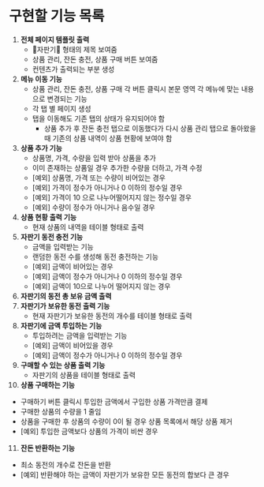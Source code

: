 # 구현할 기능 목록

1. **전체 페이지 템플릿 출력**
   * 🥤자판기🥤  형태의 제목 보여줌
   * 상품 관리, 잔돈 충전, 상품 구매 버튼 보여줌
   * 컨텐츠가 출력되는 부분 생성
2. **메뉴 이동 기능**
   * 상품 관리, 잔돈 충전, 상품 구매 각 버튼 클릭시 본문 영역 각 메뉴에 맞는 내용으로 변경되는 기능
   * 각 탭 별 페이지 생성
   * 탭을 이동해도 기존 탭의 상태가 유지되어야 함
     * 상품 추가 후 잔돈 충전 탭으로 이동했다가 다시 상품 관리 탭으로 돌아왔을 때 기존의 상품 내역이 상품 현황에 보여야 함
3. **상품 추가 기능**
   * 상품명, 가격, 수량을 입력 받아 상품을 추가
   * 이미 존재하는 상품일 경우 추가한 수량을 더하고, 가격 수정
   * [예외] 상품명, 가격 또는 수량이 비어있는 경우
   * [예외] 가격이 정수가 아니거나 0 이하의 정수일 경우
   * [예외] 가격이 10 으로 나누어떨어지지 않는 정수일 경우
   * [예외] 수량이 정수가 아니거나 음수일 경우
4. **상품 현황 출력 기능**
   * 현재 상품의 내역을 테이블 형태로 출력
5. **자판기 동전 충전 기능**
   * 금액을 입력받는 기능
   * 랜덤한 동전 수를 생성해 동전 충전하는 기능
   * [예외] 금액이 비어있는 경우
   * [예외] 금액이 정수가 아니거나 0 이하의 정수일 경우
   * [예외] 금액이 10으로 나누어 떨어지지 않는 경우
6. **자판기의 동전 총 보유 금액 출력**
7. **자판기가 보유한 동전 출력 기능**
   * 현재 자판기가 보유한 동전의 개수를 테이블 형태로 출력
8. **자판기에 금액 투입하는 기능**
   * 투입하려는 금액을 입력받는 기능
   * [예외] 금액이 비어있을 경우
   * [예외] 금액이 정수가 아니거나 0 이하의 정수일 경우
9. **구매할 수 있는 상품 출력 기능**
   * 자판기의 상품을 테이블 형태로 출력
10. **상품 구매하는 기능**
   * 구매하기 버튼 클릭시 투입한 금액에서 구입한 상품 가격만큼 결제
   * 구매한 상품의 수량을 1 줄임
   * 상품을 구매한 후 상품의 수량이 0이 될 경우 상품 목록에서 해당 상품 제거
   * [예외] 투입한 금액보다 상품의 가격이 비싼 경우
11. **잔돈 반환하는 기능**
   * 최소 동전의 개수로 잔돈을 반환
   * [예외] 반환해야 하는 금액이 자판기가 보유한 모든 동전의 합보다 큰 경우

